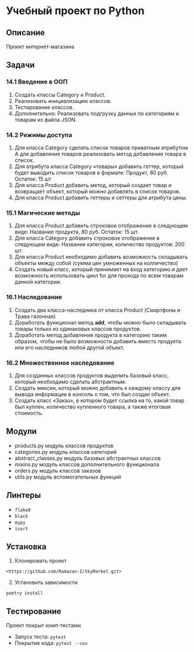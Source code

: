 # Учебный проект по Python
## Описание
Проект интернет-магазина
## Задачи
### 14.1 Введение в ООП
  1. Создать классы Category и Product.
  2. Реализовать инициализацию классов.
  3. Тестирование классов.
  4. Дополнительно: Реализовать подгрузку данных по категориям
	и товарам из файла JSON.
### 14.2 Режимы доступа
  1. Для класса Category сделать список товаров приватным атрибутом
	А для добавления товаров реализовать метод добавления товара в список.
  2. Для атрибута класса Category «товары» добавить геттер,
	который будет выводить список товаров в формате: Продукт, 80 руб. Остаток: 15 шт
  3. Для класса Product добавить метод, который создает товар и возвращает объект,
	который можно добавлять в список товаров.
  4. Для класса Product добавить геттеры и сеттеры для атрибута цены.
### 15.1 Магические методы
  1. Для класса Product добавить строковое отображение в следующем виде:
  	Название продукта, 80 руб. Остаток: 15 шт.
  2. Для класса Category добавить строковое отображение в следующем виде:
  	Название категории, количество продуктов: 200 шт.
  3. Для класса Product необходимо добавить возможность складывать объекты
  	между собой (сумма цен умноженных на колличество)
  4. Создать новый класс, который принимает на вход категорию и дает возможность
  	использовать цикл for для прохода по всем товарам данной категории.
### 16.1 Наследование
  1. Создать два класса-наследника от класса Product (Смартфоны и Трава газонная)
  2. Доработать функционал метод __add__, чтобы можно было складывать товары
  	только из одинаковых классов продуктов. 
  3. Доработать метод добавления продукта в категорию таким образом,
  	чтобы не было возможности добавить вместо продукта или его наследников
  	любой другой объект.
### 16.2 Множественное наследование
  1. Для созданных классов продуктов выделить базовый класс,
  	который необходимо сделать абстрактным.
  2. Создать миксин, который можно добавить к каждому классу
  	для вывода информации в консоль о том, что был создан объект.
  3. Создать класс «Заказ», в котором будет ссылка на то, какой товар был куплен,
  	количество купленного товара, а также итоговая стоимость.
## Модули
* products.py
	модуль классов продуктов
* categories.py
	модуль классов категорий
* abstract_classes.py
	модуль базовых абстрактных классов
* mixins.py
	модуль классов дополнительного функционала
* orders.py
	модуль классов заказов
* utils.py
	модуль вспомогательных функций
## Линтеры
* `flake8`
* `black`
* `mypy`
* `isort`
## Установка
1. Клонировать проект
```
<https://github.com/Ramazan-Z/SkyMarket.git>
```
2. Установить зависимости
```
poetry install
```
## Тестирование
Проект покрыт юнит-тестами
* Запуск теста: `pytest`
* Покрытие кода: `pytest --cov`
